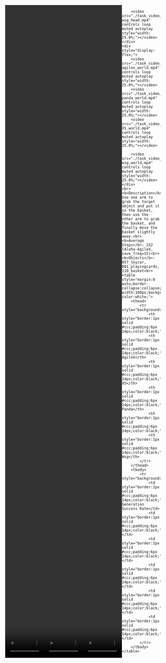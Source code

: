 <!DOCTYPE html>
<html lang="en">
<body>
    <div style="display: flex;">
        <video src="./task_video_clean/place_object_basket/aloha-agilex_head.mp4" controls loop muted autoplay style="width: 25.0%;"></video>
        <video src="./task_video_clean/place_object_basket/franka-panda_head.mp4" controls loop muted autoplay style="width: 25.0%;"></video>
        <video src="./task_video_clean/place_object_basket/ARX-X5_head.mp4" controls loop muted autoplay style="width: 25.0%;"></video>
        
        <video src="./task_video_clean/place_object_basket/ur5-wsg_head.mp4" controls loop muted autoplay style="width: 25.0%;"></video>
    </div>
    <div style="display: flex;">
        <video src="./task_video_clean/place_object_basket/aloha-agilex_world.mp4" controls loop muted autoplay style="width: 25.0%;"></video>
        <video src="./task_video_clean/place_object_basket/franka-panda_world.mp4" controls loop muted autoplay style="width: 25.0%;"></video>
        <video src="./task_video_clean/place_object_basket/ARX-X5_world.mp4" controls loop muted autoplay style="width: 25.0%;"></video>
        
        <video src="./task_video_clean/place_object_basket/ur5-wsg_world.mp4" controls loop muted autoplay style="width: 25.0%;"></video>
    </div>
    <br><b>Description</b>: Use one arm to grab the target object and put it in the basket, then use the other arm to grab the basket, and finally move the basket slightly away.<br>
    <b>Average Steps</b>: 252 (Aloha-AgileX, save_freq=15)<br>
    <b>Objects</b>: 057_toycar, 081_playingcards, 110_basket<br>
    <table style="margin:0 auto;border-collapse:collapse;width:auto;min-width:180px;background-color:white;">
        <thead>
            <tr style="background:#f0f0f0;">
                <th style="border:1px solid #ccc;padding:6px 14px;color:black;">Embodiments</th>
                <th style="border:1px solid #ccc;padding:6px 14px;color:black;">Aloha-AgileX</th>
                <th style="border:1px solid #ccc;padding:6px 14px;color:black;">ARX-X5</th>
                <th style="border:1px solid #ccc;padding:6px 14px;color:black;">Franka-Panda</th>
                <th style="border:1px solid #ccc;padding:6px 14px;color:black;">Piper</th>
                <th style="border:1px solid #ccc;padding:6px 14px;color:black;">UR5-Wsg</th>
            </tr>
        </thead>
        <tbody>
            <tr style="background:white;">
                <td style="border:1px solid #ccc;padding:6px 14px;color:black;">Data Generation Success Rate</td>
                <td style="border:1px solid #ccc;padding:6px 14px;color:black;">74%</td>
                <td style="border:1px solid #ccc;padding:6px 14px;color:black;">14%</td>
                <td style="border:1px solid #ccc;padding:6px 14px;color:black;">61%</td>
                <td style="border:1px solid #ccc;padding:6px 14px;color:black;">0%</td>
                <td style="border:1px solid #ccc;padding:6px 14px;color:black;">7%</td>
            </tr>
        </tbody>
    </table>
</body>
</html>
